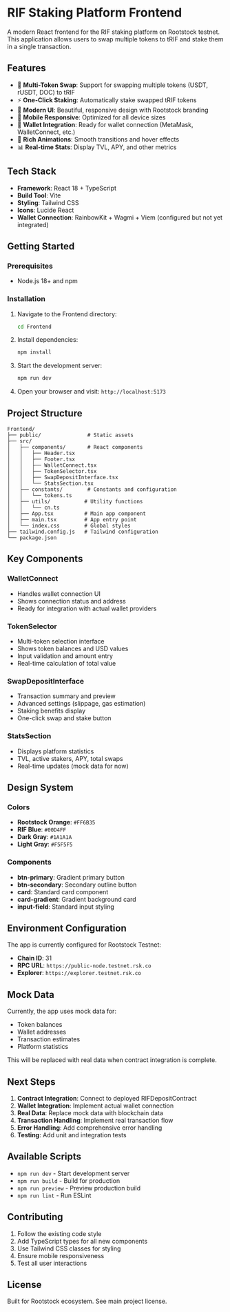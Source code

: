# RIF Staking Platform Frontend

A modern React frontend for the RIF staking platform on Rootstock testnet. This application allows users to swap multiple tokens to tRIF and stake them in a single transaction.

## Features

- 🔄 **Multi-Token Swap**: Support for swapping multiple tokens (USDT, rUSDT, DOC) to tRIF
- ⚡ **One-Click Staking**: Automatically stake swapped tRIF tokens
- 🎨 **Modern UI**: Beautiful, responsive design with Rootstock branding
- 📱 **Mobile Responsive**: Optimized for all device sizes
- 🔗 **Wallet Integration**: Ready for wallet connection (MetaMask, WalletConnect, etc.)
- 🌈 **Rich Animations**: Smooth transitions and hover effects
- 📊 **Real-time Stats**: Display TVL, APY, and other metrics

## Tech Stack

- **Framework**: React 18 + TypeScript
- **Build Tool**: Vite
- **Styling**: Tailwind CSS
- **Icons**: Lucide React
- **Wallet Connection**: RainbowKit + Wagmi + Viem (configured but not yet integrated)

## Getting Started

### Prerequisites

- Node.js 18+ and npm

### Installation

1. Navigate to the Frontend directory:
   ```bash
   cd Frontend
   ```

2. Install dependencies:
   ```bash
   npm install
   ```

3. Start the development server:
   ```bash
   npm run dev
   ```

4. Open your browser and visit: `http://localhost:5173`

## Project Structure

```
Frontend/
├── public/               # Static assets
├── src/
│   ├── components/       # React components
│   │   ├── Header.tsx
│   │   ├── Footer.tsx
│   │   ├── WalletConnect.tsx
│   │   ├── TokenSelector.tsx
│   │   ├── SwapDepositInterface.tsx
│   │   └── StatsSection.tsx
│   ├── constants/        # Constants and configuration
│   │   └── tokens.ts
│   ├── utils/           # Utility functions
│   │   └── cn.ts
│   ├── App.tsx          # Main app component
│   ├── main.tsx         # App entry point
│   └── index.css        # Global styles
├── tailwind.config.js   # Tailwind configuration
└── package.json
```

## Key Components

### WalletConnect
- Handles wallet connection UI
- Shows connection status and address
- Ready for integration with actual wallet providers

### TokenSelector
- Multi-token selection interface
- Shows token balances and USD values
- Input validation and amount entry
- Real-time calculation of total value

### SwapDepositInterface
- Transaction summary and preview
- Advanced settings (slippage, gas estimation)
- Staking benefits display
- One-click swap and stake button

### StatsSection
- Displays platform statistics
- TVL, active stakers, APY, total swaps
- Real-time updates (mock data for now)

## Design System

### Colors
- **Rootstock Orange**: `#FF6B35`
- **RIF Blue**: `#00D4FF`
- **Dark Gray**: `#1A1A1A`
- **Light Gray**: `#F5F5F5`

### Components
- **btn-primary**: Gradient primary button
- **btn-secondary**: Secondary outline button
- **card**: Standard card component
- **card-gradient**: Gradient background card
- **input-field**: Standard input styling

## Environment Configuration

The app is currently configured for Rootstock Testnet:
- **Chain ID**: 31
- **RPC URL**: `https://public-node.testnet.rsk.co`
- **Explorer**: `https://explorer.testnet.rsk.co`

## Mock Data

Currently, the app uses mock data for:
- Token balances
- Wallet addresses
- Transaction estimates
- Platform statistics

This will be replaced with real data when contract integration is complete.

## Next Steps

1. **Contract Integration**: Connect to deployed RIFDepositContract
2. **Wallet Integration**: Implement actual wallet connection
3. **Real Data**: Replace mock data with blockchain data
4. **Transaction Handling**: Implement real transaction flow
5. **Error Handling**: Add comprehensive error handling
6. **Testing**: Add unit and integration tests

## Available Scripts

- `npm run dev` - Start development server
- `npm run build` - Build for production
- `npm run preview` - Preview production build
- `npm run lint` - Run ESLint

## Contributing

1. Follow the existing code style
2. Add TypeScript types for all new components
3. Use Tailwind CSS classes for styling
4. Ensure mobile responsiveness
5. Test all user interactions

## License

Built for Rootstock ecosystem. See main project license.